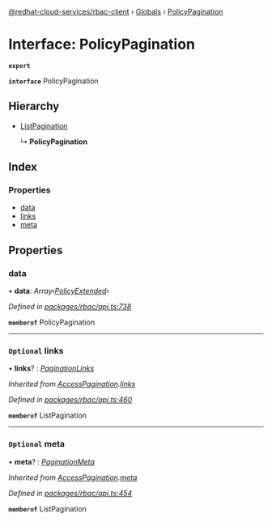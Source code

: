 [@redhat-cloud-services/rbac-client](../README.md) › [Globals](../globals.md) › [PolicyPagination](policypagination.md)

# Interface: PolicyPagination

**`export`** 

**`interface`** PolicyPagination

## Hierarchy

* [ListPagination](listpagination.md)

  ↳ **PolicyPagination**

## Index

### Properties

* [data](policypagination.md#data)
* [links](policypagination.md#optional-links)
* [meta](policypagination.md#optional-meta)

## Properties

###  data

• **data**: *Array‹[PolicyExtended](policyextended.md)›*

*Defined in [packages/rbac/api.ts:738](https://github.com/RedHatInsights/javascript-clients/blob/master/packages/rbac/api.ts#L738)*

**`memberof`** PolicyPagination

___

### `Optional` links

• **links**? : *[PaginationLinks](paginationlinks.md)*

*Inherited from [AccessPagination](accesspagination.md).[links](accesspagination.md#optional-links)*

*Defined in [packages/rbac/api.ts:460](https://github.com/RedHatInsights/javascript-clients/blob/master/packages/rbac/api.ts#L460)*

**`memberof`** ListPagination

___

### `Optional` meta

• **meta**? : *[PaginationMeta](paginationmeta.md)*

*Inherited from [AccessPagination](accesspagination.md).[meta](accesspagination.md#optional-meta)*

*Defined in [packages/rbac/api.ts:454](https://github.com/RedHatInsights/javascript-clients/blob/master/packages/rbac/api.ts#L454)*

**`memberof`** ListPagination
